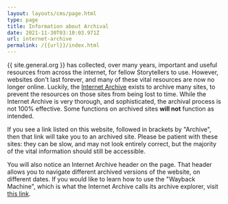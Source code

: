 ```yaml
---
layout: layouts/cms/page.html
type: page
title: Information about Archival
date: 2021-11-30T03:10:03.971Z
url: internet-archive
permalink: /{{url}}/index.html
---
```

{{ site.general.org }} has collected, over many years, important and useful resources from across the internet, for fellow Storytellers to use. However, websites don't last forever, and many of these vital resources are now no longer online. Luckily, the [Internet Archive](https://archive.org/about/) exists to archive many sites, to prevent the resources on those sites from being lost to time. While the Internet Archive is very thorough, and sophisticated, the archival process is not 100% effective. Some functions on archived sites **will not** function as intended.

If you see a link listed on this website, followed in brackets by "Archive", then that link will take you to an archived site. Please be patient with these sites: they can be slow, and may not look entirely correct, but the majority of the vital information should still be accessible.

You will also notice an Internet Archive header on the page. That header allows you to navigate different archived versions of the website, on different dates. If you would like to learn how to use the "Wayback Machine", which is what the Internet Archive calls its archive explorer, visit [this link](https://help.archive.org/hc/en-us/articles/360004651732-Using-The-Wayback-Machine).